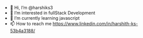 - 👋 Hi, I’m @harshiks3
- 👀 I’m interested in fullStack Development
- 🌱 I’m currently learning javascript
- 📫 How to reach me https://www.linkedin.com/in/harshith-ks-53b4a3188/

<!---
harshiks3/harshiks3 is a ✨ special ✨ repository because its `README.md` (this file) appears on your GitHub profile.
You can click the Preview link to take a look at your changes.
--->
